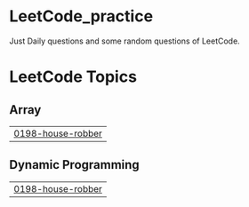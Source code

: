 # LeetCode_practice
Just Daily questions and some random questions of LeetCode.

<!---LeetCode Topics Start-->
# LeetCode Topics
## Array
|  |
| ------- |
| [0198-house-robber](https://github.com/ChSunayReddy/LeetCode_practice/tree/master/0198-house-robber) |
## Dynamic Programming
|  |
| ------- |
| [0198-house-robber](https://github.com/ChSunayReddy/LeetCode_practice/tree/master/0198-house-robber) |
<!---LeetCode Topics End-->